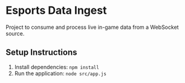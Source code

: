  
# Esports Data Ingest

Project to consume and process live in-game data from a WebSocket source.

## Setup Instructions

1. Install dependencies: `npm install`
2. Run the application: `node src/app.js`
